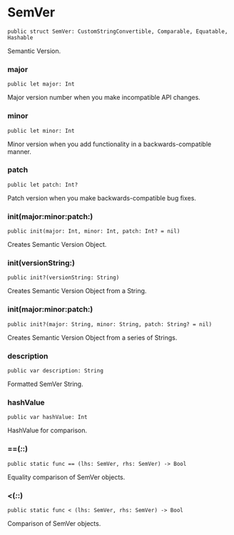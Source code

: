 # SemVer
<pre class="highlight"><code><span class="kd">public</span> <span class="kd">struct</span> <span class="kt">SemVer</span><span class="p">:</span> <span class="kt">CustomStringConvertible</span><span class="p">,</span> <span class="kt">Comparable</span><span class="p">,</span> <span class="kt">Equatable</span><span class="p">,</span> <span class="kt">Hashable</span></code></pre>

<p>Semantic Version.</p>

### major
<pre class="highlight"><code><span class="kd">public</span> <span class="k">let</span> <span class="nv">major</span><span class="p">:</span> <span class="kt">Int</span></code></pre>

<p>Major version number when you make incompatible API changes.</p>

### minor
<pre class="highlight"><code><span class="kd">public</span> <span class="k">let</span> <span class="nv">minor</span><span class="p">:</span> <span class="kt">Int</span></code></pre>

<p>Minor version when you add functionality in a backwards-compatible manner.</p>

### patch
<pre class="highlight"><code><span class="kd">public</span> <span class="k">let</span> <span class="nv">patch</span><span class="p">:</span> <span class="kt">Int</span><span class="p">?</span></code></pre>

<p>Patch version when you make backwards-compatible bug fixes.</p>

### init(major:minor:patch:)
<pre class="highlight"><code><span class="kd">public</span> <span class="nf">init</span><span class="p">(</span><span class="nv">major</span><span class="p">:</span> <span class="kt">Int</span><span class="p">,</span> <span class="nv">minor</span><span class="p">:</span> <span class="kt">Int</span><span class="p">,</span> <span class="nv">patch</span><span class="p">:</span> <span class="kt">Int</span><span class="p">?</span> <span class="o">=</span> <span class="kc">nil</span><span class="p">)</span></code></pre>

<p>Creates Semantic Version Object.</p>

### init(versionString:)
<pre class="highlight"><code><span class="kd">public</span> <span class="nf">init</span><span class="p">?(</span><span class="nv">versionString</span><span class="p">:</span> <span class="kt">String</span><span class="p">)</span></code></pre>

<p>Creates Semantic Version Object from a String.</p>

### init(major:minor:patch:)
<pre class="highlight"><code><span class="kd">public</span> <span class="nf">init</span><span class="p">?(</span><span class="nv">major</span><span class="p">:</span> <span class="kt">String</span><span class="p">,</span> <span class="nv">minor</span><span class="p">:</span> <span class="kt">String</span><span class="p">,</span> <span class="nv">patch</span><span class="p">:</span> <span class="kt">String</span><span class="p">?</span> <span class="o">=</span> <span class="kc">nil</span><span class="p">)</span></code></pre>

<p>Creates Semantic Version Object from a series of Strings.</p>

### description
<pre class="highlight"><code><span class="kd">public</span> <span class="k">var</span> <span class="nv">description</span><span class="p">:</span> <span class="kt">String</span></code></pre>

<p>Formatted SemVer String.</p>

### hashValue
<pre class="highlight"><code><span class="kd">public</span> <span class="k">var</span> <span class="nv">hashValue</span><span class="p">:</span> <span class="kt">Int</span></code></pre>

<p>HashValue for comparison.</p>

### ==(_:_:)
<pre class="highlight"><code><span class="kd">public</span> <span class="kd">static</span> <span class="kd">func</span> <span class="o">==</span> <span class="p">(</span><span class="nv">lhs</span><span class="p">:</span> <span class="kt">SemVer</span><span class="p">,</span> <span class="nv">rhs</span><span class="p">:</span> <span class="kt">SemVer</span><span class="p">)</span> <span class="o">-&gt;</span> <span class="kt">Bool</span></code></pre>

<p>Equality comparison of SemVer objects.</p>

### &lt;(_:_:)
<pre class="highlight"><code><span class="kd">public</span> <span class="kd">static</span> <span class="kd">func</span> <span class="o">&lt;</span> <span class="p">(</span><span class="nv">lhs</span><span class="p">:</span> <span class="kt">SemVer</span><span class="p">,</span> <span class="nv">rhs</span><span class="p">:</span> <span class="kt">SemVer</span><span class="p">)</span> <span class="o">-&gt;</span> <span class="kt">Bool</span></code></pre>

<p>Comparison of SemVer objects.</p>

